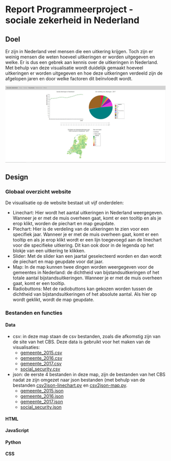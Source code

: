# Report Programmeerproject - sociale zekerheid in Nederland
## Doel
Er zijn in Nederland veel mensen die een uitkering krijgen. Toch zijn er weinig mensen die weten hoeveel uitkeringen er worden uitgegeven en welke. Er is dus een gebrek aan kennis over de uitkeringen in Nederland. Met behulp van deze visualisatie wordt duidelijk gemaakt hoeveel uitkeringen er worden uitgegeven en hoe deze uitkeringen verdeeld zijn de afgelopen jaren en door welke factoren dit beïnvloedt wordt.

<img src="doc/vis2.jpg" width=1200>

## Design
### Globaal overzicht website
De visualisatie op de website bestaat uit vijf onderdelen:
* Linechart: Hier wordt het aantal uitkeringen in Nederland weergegeven. Wanneer je er met de muis overheen gaat, komt er een tooltip en als je erop klikt, worden de piechart en map geupdate.
* Piechart: Hier is de verdeling van de uitkeringen te zien voor een specifiek jaar. Wanneer je er met de muis overheen gaat, komt er een tooltip en als je erop klikt wordt er een lijn toegevoegd aan de linechart voor die specifieke uitkering. Dit kan ook door in de legenda op het blokje van een uitkering te klikken.
* Slider: Met de slider kan een jaartal geselecteerd worden en dan wordt de piechart en map geupdate voor dat jaar.
* Map: In de map kunnen twee dingen worden weergegeven voor de gemeentes in Nederland: de dichtheid van bijstandsuitkeringen of het totale aantal bijstandsuitkeringen. Wanneer je er met de muis overheen gaat, komt er een tooltip.
* Radiobuttons: Met de radiobuttons kan gekozen worden tussen de dichtheid van bijstandsuitkeringen of het absolute aantal. Als hier op wordt geklikt, wordt de map geupdate.

### Bestanden en functies
#### Data
* csv: in deze map staan de csv bestanden, zoals die afkomstig zijn van de site van het CBS. Deze data is gebruikt voor het maken van de visualisaties:
  * [gemeente_2015.csv](https://github.com/veranijmeijer/Project/blob/master/files/data/csv/gemeente_2015.csv)
  * [gemeente_2016.csv](https://github.com/veranijmeijer/Project/blob/master/files/data/csv/gemeente_2016.csv)
  * [gemeente_2017.csv](https://github.com/veranijmeijer/Project/blob/master/files/data/csv/gemeente_2017.csv)
  * [social_security.csv](https://github.com/veranijmeijer/Project/blob/master/files/data/csv/social_security.csv)
* json: de eerste 4 bestanden in deze map, zijn de bestanden van het CBS nadat ze zijn omgezet naar json bestanden (met behulp van de bestanden [csv2json-linechart.py](#Python) en [csv2json-map.py](#Python).
  * [gemeente_2015.json](https://github.com/veranijmeijer/Project/blob/master/files/data/json/gemeente_2015.json)
  * [gemeente_2016.json](https://github.com/veranijmeijer/Project/blob/master/files/data/json/gemeente_2016.json)
  * [gemeente_2017.json](https://github.com/veranijmeijer/Project/blob/master/files/data/json/gemeente_2017.json)
  * [social_security.json](https://github.com/veranijmeijer/Project/blob/master/files/data/json/social_security.json)


#### HTML

#### JavaScript

#### Python

#### CSS
